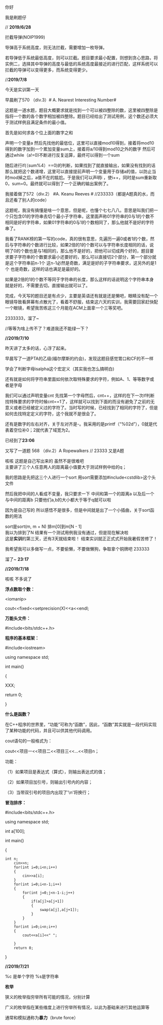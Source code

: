 你好

我是刷题仔

// **2019/6/28**

拦截导弹\(NOIP1999\)

导弹高于系统高度，则无法拦截，需要增加一枚导弹。

若导弹低于系统最低高度，则可以拦截。题目要求最小配置，则想到贪心思路，将实例二，选择其中导弹的高度与最低的系统高度最接近的进行匹配，这样系统可以拦截的导弹可以变得更多，而系统变得更少。

//**2019/7/8**

今天是实训第一天

早晨刷了570 （div.3）\# A. Nearest Interesting Number\#

这题是一道水题，题目大概要求就是找到一个可以被四整除的数，这里被四整除是指将一个数的各个数字相加被四整除。题目已经给出了测试用例，这个数还必须大于测试样例且满足条件的最小值。

首先是如何求各个位上面的数字之和

声明一个变量a 然后先找他的最低位，这里可以直接mod10得到，接着将mod10得到的数字加到一个累加变量sum上，接着将a/10得到mod10之外的数字 然后可通过while（a!=0\)不断进行反复运算，最终可以得到一个sum

随后进行if\(（sum%4）==0\)的判断，如果找到了就直接输出，如果没有找到的话那么就把这个数递增，这里可以直接提前声明一个变量用于存储a的值，以防止当时mod掉之后，a值不在的尴尬。于是我们可以声明i ，使i++，同时是sum重新取0，sum=0。最终就可以得到了一个正确的输出案例了。

我接着做了572（div.2） \#A. Keanu Reeves \#  //233333（都是A题真的水，而且还看了别人的code）

这题呢，我没有搞懂是啥一个意思，但是呢，也懂个七七八八。意思是叫我们把一个只包含01的字符串去切个最小子字符串，这里面声称01字符串的0与1的个数不相同是好的字符串，如果01字符串的0与1的个数相同了，那么他就不是好的字符串了。

我看了RANK榜的第一写的code，真的很有意思，先遍历一遍0或者1的个数，然后与字符串的个数进行比较，如果2倍的1的个数可以与字符串长度相同的话，说明了0的个数也是与1相同的，那么他不是好的，把他可以切成两个好的，题目要求要子字符串的个数要求最小还要好的，那么可以直接切2个部分，第一个部分就是这个字符串前n-1个 这n-1必然是奇数，满足是好的子字符串要求，这另外的是1个 也是奇数，这样的话也满足是最好的。

如果是2倍的1的个数不等同于字符串的长度，那么这样的话说明这个字符串本身就是好的，不需要去切。直接输出就可以了。

完成，今天写的题目还是有点少，主要是英语还有就是还是懒吧，眼睛没有配一个眼镜导致看屏幕有点散光了，看着不舒服，结束这六天的实训，我需要回家赶快配一个眼镜，希望我苦练这三个月能在ACM上面拿一个三等奖吧。

2333333，溜了~

//等等为啥上传不了？难道我还不能绿一下？

**//2019/7/10**

昨天讲了太多的话，心浮了起来。

早晨写了一道PTA的乙级\(福尔摩斯的约会\)，发现这题目感觉胃口和CF的不一样

学会了判断字母isalpha这个宏定义（其实我也怎么搞明白\)

还有就是如何将字符串里面如何依次取特殊要求的字符，例如A、1、等等数字或者是字母

我们可以通过声明变量cnt 先找第一个字母然后，cnt++，这样的在下一次if判断找特殊要求的字符时候cnt==1了，这样就可以找到下面的而没有避免了之前的无意义或者已经被定义过的字符了。当时写的时候，已经找到了相同的字符了，但是如何去找特定定义的字符，这个我就不是很会了。

还有是数字的左右对齐，关于左对齐是-。我采用的是printf（“%02d”），0就是代表着空位补0；2就代表了域宽为2。

已经到了**23:06**

又写了一道题 568 （div.2）A  Ropewalkers // 23333 又是A题

咳咳 这题是自己写出来的 虽然不是很难吧  
主要讲了三个人任意两人的距离最小值要大于测试样例中给的q；

我的思路是先把这三个人进行一个sort 用sort需要添加\#include&lt;cstdlib&gt;这个头文件

然后我把中间的人看成不变量，我只要求一下 中间和第一个的距离a 以及后一个与中间的距离b 只要他们a,b的大小都大于等于q就可以啦

因为是自己写的 所以感悟不是很多，但是中间就是出了一个小插曲，关于sort函数的用法

sort是sort\(m, m + N\) 排m\[0\]到m\[N - 1\]  
  我以为排到了N 结果有一个测试用例我没有通过，但是现在解决啦  
这是**实训**的第三天，还有3天就结束啦！ 结束实训就正正式式开始我暑假苦修了！

我希望我可以多做写一点，不要偷懒，不要做懒狗，争取拿个铜牌吧 233333

溜了~ **23:17**

**//2019/7/18**

咳咳 不多说了

**浮点数取个数：**

&lt;iomanip&gt;

cout&lt;&lt;fixed&lt;&lt;setprecision\(X\)&lt;&lt;a&lt;&lt;endl;

**万能头文件：**

\#include&lt;bits/stdc++.h&gt;

**程序的基本框架：**

\#include&lt;iostream&gt;

using namespace std;

int main\(\)

{

XXX;

return 0;

}

**什么是函数？**

在C++程序的世界里，“功能”可称为“函数”，因此，“函数”其实就是一段代码实现了某种功能的代码，并且可以供其他代码调用。

cout语句的一般格式为：

cout&lt;&lt;项目一&lt;&lt;项目二&lt;&lt;项目三&lt;&lt;...&lt;&lt;项目n；

功能：

（1）如果项目是表达式（算式），则输出表达式的值；

（2）如果项目加引号，则输出引号内的内容；

（3）当带双引号的项目内出现了'\n'将换行；

**冒泡排序：**

\#include&lt;bits/stdc++.h&gt;

using namespace std;

int a\[100\];

int main\(\)

{

```
int n;
    cin>>n;
    for(int i=0;i<n;i++)
    {
        cin>>a[i];
    }
    for(int i=0;i<n-1;i++)
    {
        for(int j=0;j<n-1-i;j++)
        {
            if(a[j]>a[j+1])
            {
                swap(a[j],a[j+1]);
            }
        }
    }
    for(int i=0;i<n;i++)
    {
        cout<<a[i]<<" ";

    }
    return 0;
```

}

**//2019/7/21**

%c 是单个字符     %s是字符串

**枚举**

狭义的枚举指穷举所有可能的情况，分别计算

广义的枚举指在某些维度上进行穷举所有情况，以此为基础来进行其他运算等

通常和模拟通称为**暴力**（brute force）

